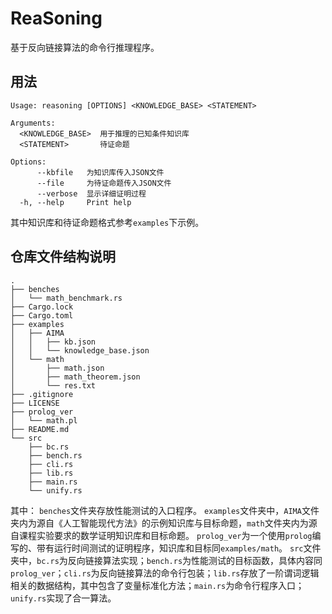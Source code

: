 # ReaSoning
基于反向链接算法的命令行推理程序。
## 用法
```shell
Usage: reasoning [OPTIONS] <KNOWLEDGE_BASE> <STATEMENT>

Arguments:
  <KNOWLEDGE_BASE>  用于推理的已知条件知识库
  <STATEMENT>       待证命题

Options:
      --kbfile   为知识库传入JSON文件
      --file     为待证命题传入JSON文件
      --verbose  显示详细证明过程
  -h, --help     Print help
```
其中知识库和待证命题格式参考`examples`下示例。
## 仓库文件结构说明
```shell
.
├── benches
│   └── math_benchmark.rs
├── Cargo.lock
├── Cargo.toml
├── examples
│   ├── AIMA
│   │   ├── kb.json
│   │   └── knowledge_base.json
│   └── math
│       ├── math.json
│       ├── math_theorem.json
│       └── res.txt
├── .gitignore
├── LICENSE
├── prolog_ver
│   └── math.pl
├── README.md
└── src
    ├── bc.rs
    ├── bench.rs
    ├── cli.rs
    ├── lib.rs
    ├── main.rs
    └── unify.rs
```
其中：
`benches`文件夹存放性能测试的入口程序。
`examples`文件夹中，`AIMA`文件夹内为源自《人工智能现代方法》的示例知识库与目标命题，`math`文件夹内为源自课程实验要求的数学证明知识库和目标命题。
`prolog_ver`为一个使用`prolog`编写的、带有运行时间测试的证明程序，知识库和目标同`examples/math`。
`src`文件夹中，`bc.rs`为反向链接算法实现；`bench.rs`为性能测试的目标函数，具体内容同`prolog_ver`；`cli.rs`为反向链接算法的命令行包装；`lib.rs`存放了一阶谓词逻辑相关的数据结构，其中包含了变量标准化方法；`main.rs`为命令行程序入口；`unify.rs`实现了合一算法。
